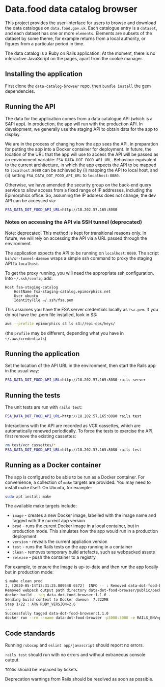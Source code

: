 # Data.food data catalog browser

This project provides the user-interface for users to browse and
download the data catalogue on `data.food.gov.uk`. Each catalogue
entry is a `dataset`, and each dataset has one or more `elements`.
Elements are subsets of the dataset by some theme, for example
returns from a local authority, or figures from a particular period
in time.

The data catalog is a Ruby on Rails application. At the moment, there
is no interactive JavaScript on the pages, apart from the cookie
manager.

## Installing the application

First clone the `data-catalog-browser` repo, then `bundle install` the
gem dependencies.

## Running the API

The data for the application comes from a data catalogue API (which is a
SAPI app). In production, the app will run with the production API. In
development, we generally use the staging API to obtain data for the app
to display.

We are in the process of changing how the app sees the API, in preparation
for putting the app into a Docker container for deployment. In future,
the location of the URL that the app will use to access the API will be
passed as an environment variable: `FSA_DATA_DOT_FOOD_API_URL`.
Behaviour equivalent to the current architecture, in which the app expects
the API to be mapped to `localhost:8080` can be achieved by (i) mapping
the API to local host, and (ii) setting `FSA_DATA_DOT_FOOD_API_URL`
to `localhost:8080`.

Otherwise, we have amended the security group on the back-end query service
to allow access from a fixed range of IP addresses, including the
Epimorphics office. So, assuming the IP address does not change, the
dev API can be accessed via:

```sh
FSA_DATA_DOT_FOOD_API_URL=http://18.202.57.165:8080
```

### Notes on accessing the API via SSH tunnel (deprecated)

Note: deprecated. This method is kept for transitional reasons only.
In future, we will rely on accessing the API via a URL passed through
the environment.

The application expects the API to be running on `localhost:8080`.
The script `bin/sr-tunnel-daemon` wraps a simple ssh command to proxy
the staging API to `localhost`.

To get the proxy running, you will need the appropriate ssh configuration.
Into `~/.ssh/config` add:

```text
Host fsa-staging-catalog
    HostName fsa-staging-catalog.epimorphics.net
    User ubuntu
    IdentityFile ~/.ssh/fsa.pem
```

This assumes you have the FSA server credentials locally as `fsa.pem`. If you
do not have the .pem file installed, look in S3:

```sh
aws --profile epimorphics s3 ls s3://epi-ops/keys/
```

(the `profile` may be different, depending what you have in `~/.aws/credentials`)

## Running the application

Set the location of the API URL in the environment, then
start the Rails app in the usual way:

```sh
FSA_DATA_DOT_FOOD_API_URL=http://18.202.57.165:8080 rails server
```

## Running the tests

The unit tests are run with `rails test`:

```sh
FSA_DATA_DOT_FOOD_API_URL=http://18.202.57.165:8080 rails test
```

Interactions with the API are recorded as VCR cassettes, which are
automatically renewed periodically. To force the tests to exercise
the API, first remove the existing cassettes:

```sh
rm test/vcr_cassettes/*
FSA_DATA_DOT_FOOD_API_URL=http://18.202.57.165:8080 rails test
```

## Running as a Docker container

The app is configured to be able to be run as a Docker container. For
convenience, a collection of `make` targets are provided. You may need
to install make itself. On Ubuntu, for example:

```sh
sudo apt install make
```

The available make targets include:

- `image` - creates a new Docker image, labelled with the image name and
  tagged with the current app version
- `prod` - runs the curent Docker image in a local container, but in production
  mode. This simulates how the app would run in a production deployment
- `version` - reveals the current appliation version
- `test` - runs the Rails tests on the app running in a container
- `clean` - removes temporary build artefacts, such as webpacked assets
- `release` - push the container to a registry

For example, to ensure the image is up-to-date and then run the app
locally but in production mode:

```sh
$ make clean prod
I, [2020-05-14T13:31:25.009548 6572]  INFO -- : Removed data-dot-food-browser/public/assets
Removed webpack output path directory data-dot-food-browser/public/packs
docker build --tag data-dot-food-browser:1.1.0 .
Sending build context to Docker daemon  7.222MB
Step 1/22 : ARG RUBY_VERSION=2.6
...
Successfully tagged data-dot-food-browser:1.1.0
docker run --rm --name data-dot-food-browser -p3000:3000 -e RAILS_ENV=production ...
```

## Code standards

Running `rubocop` and `eslint app/javascript` should report no errors.

`rails test` should run with no errors and without extraneous console output.

`TODO`s should be replaced by tickets.

Deprecation warnings from Rails should be resolved as soon as possible.
